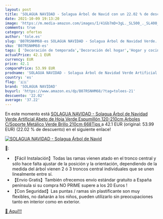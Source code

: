 ```yaml
---
layout: post
title: 'SOLAGUA NAVIDAD - Solagua Árbol de Navid con un 22.02 % de descuento'
date: 2021-10-09 19:13:20
image: 'https://m.media-amazon.com/images/I/41Gb7mD+3gL._SL500_._SL400_.jpg'
comments: true
category: ofertas
author: 'tole.es'
slug: 'B07RSNHM68-es SOLAGUA NAVIDAD - Solagua Árbol de Navidad Verde...'
sku: 'B07RSNHM68-es'
tags: [ 'Decoración de temporada','Decoración del hogar','Hogar y cocina','navidad','solagua navidad','Árboles de navidad', ]
actualPrice: 42.1 EUR
currency: EUR
price: 42.1
comparePrice: 53.99 EUR
prodname: 'SOLAGUA NAVIDAD - Solagua Árbol de Navidad Verde Artificial Abeto de Hoja Verde Espumillón 120-210cm Arboles C/Soporte Metálico  Verde Brillo  210cm 668Tips '
country: 'es'
flag: '🇪🇸'
brand: 'SOLAGUA NAVIDAD'
buyurl: 'https://www.amazon.es/dp/B07RSNHM68/?tag=tolees-21'
descuento: '22.02'
average: '37.22'
---
```


En este momento está [SOLAGUA NAVIDAD - Solagua Árbol de Navidad Verde Artificial Abeto de Hoja Verde Espumillón 120-210cm Arboles C/Soporte Metálico  Verde Brillo  210cm 668Tips ](https://www.amazon.es/dp/B07RSNHM68/?tag=tolees-21) a 42.1 EUR (original: 53.99 EUR) (22.02 %  de descuento) en el siguiente enlace!

[![SOLAGUA NAVIDAD - Solagua Árbol de Navid](https://m.media-amazon.com/images/I/41Gb7mD+3gL._SL500_._SL400_.jpg)](https://www.amazon.es/dp/B07RSNHM68/?tag=tolees-21)

🔎:

- 【Fácil Instalación】Todas las ramas vienen atado en el tronco central y sólo hace falta ajustar de la posición y la orientación, dependiendo de la medida del árbol vienen 2 ó 3 troncos central individuales que se unen linealmente entre sí.
- 【Envio Gratis】También ofrecemos envío estándar gratuito a España península si su compra NO PRIME supere a los 20 Euros !
- 【Con Seguridad】Las puntas / ramas sin plastificante son muy flexibles, no dañarán a los niños, pueden utilizarlo sin preocupaciones tanto en interior como en exterior.

[🛒 Aquí!!!](https://www.amazon.es/dp/B07RSNHM68/?tag=tolees-21)
